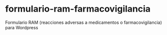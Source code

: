 # formulario-ram-farmacovigilancia
Formulario RAM (reacciones adversas a medicamentos o farmacovigilancia) para Wordpress
